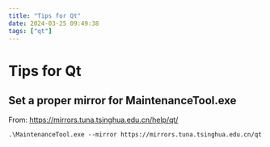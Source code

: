 ```yaml
---
title: "Tips for Qt"
date: 2024-03-25 09:49:38
tags: ["qt"]
---
```

# Tips for Qt

## Set a proper mirror for MaintenanceTool.exe

From: https://mirrors.tuna.tsinghua.edu.cn/help/qt/

```shell
.\MaintenanceTool.exe --mirror https://mirrors.tuna.tsinghua.edu.cn/qt
```
